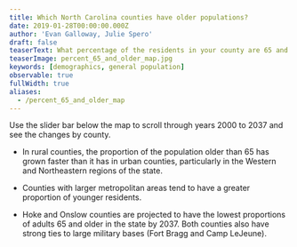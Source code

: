 ```yaml
---
title: Which North Carolina counties have older populations?
date: 2019-01-28T00:00:00.000Z
author: 'Evan Galloway, Julie Spero'
draft: false
teaserText: What percentage of the residents in your county are 65 and older?
teaserImage: percent_65_and_older_map.jpg
keywords: [demographics, general population]
observable: true
fullWidth: true
aliases:
  - /percent_65_and_older_map
---
```




<div class="notification">Use the slider bar below the map to scroll through years 2000 to 2037 and see the changes by county.</div>

* In rural counties, the proportion of the population older than 65 has grown faster than it has in urban counties, particularly in the Western and Northeastern regions of the state.

* Counties with larger metropolitan areas tend to have a greater proportion of younger residents.

* Hoke and Onslow counties are projected to have the lowest proportions of adults 65 and older in the state by 2037.  Both counties also have strong ties to large military bases (Fort Bragg and Camp LeJeune).

<div id='map'></div>
<div id='viewof-year'></div>


